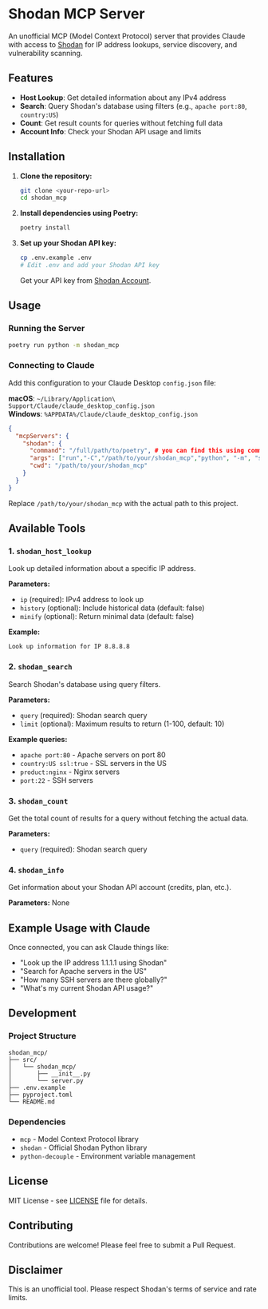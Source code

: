 # Shodan MCP Server

An unofficial MCP (Model Context Protocol) server that provides Claude with access to [Shodan](https://www.shodan.io/) for IP address lookups, service discovery, and vulnerability scanning.

## Features

- **Host Lookup**: Get detailed information about any IPv4 address
- **Search**: Query Shodan's database using filters (e.g., `apache port:80`, `country:US`)
- **Count**: Get result counts for queries without fetching full data
- **Account Info**: Check your Shodan API usage and limits

## Installation

1. **Clone the repository:**
   ```bash
   git clone <your-repo-url>
   cd shodan_mcp
   ```

2. **Install dependencies using Poetry:**
   ```bash
   poetry install
   ```

3. **Set up your Shodan API key:**
   ```bash
   cp .env.example .env
   # Edit .env and add your Shodan API key
   ```

   Get your API key from [Shodan Account](https://account.shodan.io/).

## Usage

### Running the Server

```bash
poetry run python -m shodan_mcp
```

### Connecting to Claude

Add this configuration to your Claude Desktop `config.json` file:

**macOS**: `~/Library/Application\ Support/Claude/claude_desktop_config.json`  
**Windows**: `%APPDATA%/Claude/claude_desktop_config.json`

```json
{
  "mcpServers": {
    "shodan": {
      "command": "/full/path/to/poetry", # you can find this using command `which poetry`
      "args": ["run","-C","/path/to/your/shodan_mcp","python", "-m", "shodan_mcp"],
      "cwd": "/path/to/your/shodan_mcp"
    }
  }
}
```

Replace `/path/to/your/shodan_mcp` with the actual path to this project.

## Available Tools

### 1. `shodan_host_lookup`
Look up detailed information about a specific IP address.

**Parameters:**
- `ip` (required): IPv4 address to look up
- `history` (optional): Include historical data (default: false)
- `minify` (optional): Return minimal data (default: false)

**Example:**
```
Look up information for IP 8.8.8.8
```

### 2. `shodan_search`
Search Shodan's database using query filters.

**Parameters:**
- `query` (required): Shodan search query
- `limit` (optional): Maximum results to return (1-100, default: 10)

**Example queries:**
- `apache port:80` - Apache servers on port 80
- `country:US ssl:true` - SSL servers in the US
- `product:nginx` - Nginx servers
- `port:22` - SSH servers

### 3. `shodan_count`
Get the total count of results for a query without fetching the actual data.

**Parameters:**
- `query` (required): Shodan search query

### 4. `shodan_info`
Get information about your Shodan API account (credits, plan, etc.).

**Parameters:** None

## Example Usage with Claude

Once connected, you can ask Claude things like:

- "Look up the IP address 1.1.1.1 using Shodan"
- "Search for Apache servers in the US"
- "How many SSH servers are there globally?"
- "What's my current Shodan API usage?"

## Development

### Project Structure
```
shodan_mcp/
├── src/
│   └── shodan_mcp/
│       ├── __init__.py
│       └── server.py
├── .env.example
├── pyproject.toml
└── README.md
```

### Dependencies
- `mcp` - Model Context Protocol library
- `shodan` - Official Shodan Python library
- `python-decouple` - Environment variable management

## License

MIT License - see [LICENSE](LICENSE) file for details.

## Contributing

Contributions are welcome! Please feel free to submit a Pull Request.

## Disclaimer

This is an unofficial tool. Please respect Shodan's terms of service and rate limits.
